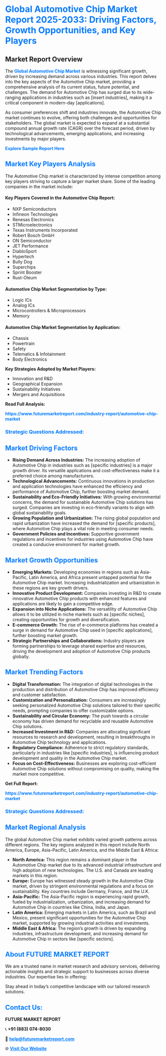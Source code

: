 <h1 style="color: #007BFF;">Global Automotive Chip Market Report 2025-2033: Driving Factors, Growth Opportunities, and Key Players</h1>

<section id="overview">
<h2>Market Report Overview</h2>
<p>The <a href="https://www.futuremarketreport.com/industry-report/automotive-chip-market" style="color: #007BFF; text-decoration: none;"><strong>Global Automotive Chip Market</strong></a> is witnessing significant growth, driven by increasing demand across various industries. This report delves into the key aspects of the Automotive Chip market, providing a comprehensive analysis of its current status, future potential, and challenges. The demand for Automotive Chip has surged due to its wide-ranging applications in industries such as [insert industries], making it a critical component in modern-day [applications].</p>
<p>As consumer preferences shift and industries innovate, the Automotive Chip market continues to evolve, offering both challenges and opportunities for stakeholders. The global market is expected to expand at a substantial compound annual growth rate (CAGR) over the forecast period, driven by technological advancements, emerging applications, and increasing investments by major players.</p>
</section>

<section id="overview">
<p><a href="https://www.futuremarketreport.com/request-sample/reportId=62459" style="color: #007BFF; text-decoration: none;"><strong>Explore Sample Report Here</strong></a></p>
</section>

<section id="key-players">
<h2 style="color: #007BFF;">Market Key Players Analysis</h2>
<p>The Automotive Chip market is characterized by intense competition among key players striving to capture a larger market share. Some of the leading companies in the market include:</p>
<h4>Key Players Covered in the Automotive Chip Report:</h4>
<ul><li>NXP Semiconductors</li><li>Infineon Technologies</li><li>Renesas Electronics</li><li>STMicroelectronics</li><li>Texas Instruments Incorporated</li><li>Robert Bosch GmbH</li><li>ON Semiconductor</li><li>JET Performance</li><li>DiabloSport</li><li>Hypertech</li><li>Bully Dog</li><li>Superchips</li><li>Sprint Booster</li><li>Rust-Oleum</li></ul>
<h4>Automotive Chip Market Segmentation by Type:</h4>
<ul><li>Logic ICs</li><li>Analog ICs</li><li>Microcontrollers &amp; Microprocessors</li><li>Memory</li></ul>

<h4>Automotive Chip Market Segmentation by Application:</h4>
<ul><li>Chassis</li><li>Powertrain</li><li>Safety</li><li>Telematics &amp; Infotainment</li><li>Body Electronics</li></ul>
<p><strong>Key Strategies Adopted by Market Players:</strong></p>
<ul>
<li>Innovation and R&D</li>
<li>Geographical Expansion</li>
<li>Sustainability Initiatives</li>
<li>Mergers and Acquisitions</li>
</ul>
</section>

<section>
<p><strong>Read Full Analysis: </strong></p><a href="https://www.futuremarketreport.com/industry-report/automotive-chip-market" style="color: #007BFF; text-decoration: none;"><strong>https://www.futuremarketreport.com/industry-report/automotive-chip-market</strong></a>
<h3 style="color: #007BFF;">Strategic Questions Addressed:</h3>
</section>

<section id="driving-factors">
<h2 style="color: #007BFF;">Market Driving Factors</h2>
<ul>
<li><strong>Rising Demand Across Industries:</strong> The increasing adoption of Automotive Chip in industries such as [specific industries] is a major growth driver. Its versatile applications and cost-effectiveness make it a preferred choice among manufacturers.</li>
<li><strong>Technological Advancements:</strong> Continuous innovations in production and application technologies have enhanced the efficiency and performance of Automotive Chip, further boosting market demand.</li>
<li><strong>Sustainability and Eco-Friendly Initiatives:</strong> With growing environmental concerns, the demand for sustainable Automotive Chip solutions has surged. Companies are investing in eco-friendly variants to align with global sustainability goals.</li>
<li><strong>Growing Population and Urbanization:</strong> The rising global population and rapid urbanization have increased the demand for [specific products], where Automotive Chip plays a vital role in meeting consumer needs.</li>
<li><strong>Government Policies and Incentives:</strong> Supportive government regulations and incentives for industries using Automotive Chip have created a conducive environment for market growth.</li>
</ul>
</section>

<section id="growth-opportunities">
<h2 style="color: #007BFF;">Market Growth Opportunities</h2>
<ul>
<li><strong>Emerging Markets:</strong> Developing economies in regions such as Asia-Pacific, Latin America, and Africa present untapped potential for the Automotive Chip market. Increasing industrialization and urbanization in these regions are key growth drivers.</li>
<li><strong>Innovative Product Development:</strong> Companies investing in R&D to create innovative Automotive Chip products with enhanced features and applications are likely to gain a competitive edge.</li>
<li><strong>Expansion into Niche Applications:</strong> The versatility of Automotive Chip allows it to be utilized in niche markets such as [specific niches], creating opportunities for growth and diversification.</li>
<li><strong>E-commerce Growth:</strong> The rise of e-commerce platforms has created a surge in demand for Automotive Chip used in [specific applications], further boosting market growth.</li>
<li><strong>Strategic Partnerships and Collaborations:</strong> Industry players are forming partnerships to leverage shared expertise and resources, driving the development and adoption of Automotive Chip products globally.</li>
</ul>
</section>

<section id="trending-factors">
<h2 style="color: #007BFF;">Market Trending Factors</h2>
<ul>
<li><strong>Digital Transformation:</strong> The integration of digital technologies in the production and distribution of Automotive Chip has improved efficiency and customer satisfaction.</li>
<li><strong>Customization and Personalization:</strong> Consumers are increasingly seeking personalized Automotive Chip solutions tailored to their specific needs, prompting companies to offer customizable options.</li>
<li><strong>Sustainability and Circular Economy:</strong> The push towards a circular economy has driven demand for recyclable and reusable Automotive Chip solutions.</li>
<li><strong>Increased Investment in R&D:</strong> Companies are allocating significant resources to research and development, resulting in breakthroughs in Automotive Chip technology and applications.</li>
<li><strong>Regulatory Compliance:</strong> Adherence to strict regulatory standards, particularly in industries like [specific industries], is influencing product development and quality in the Automotive Chip market.</li>
<li><strong>Focus on Cost-Effectiveness:</strong> Businesses are exploring cost-efficient Automotive Chip solutions without compromising on quality, making the market more competitive.</li>
</ul>
</section>

<section>
<p><strong>Get Full Report: </strong></p><a href="https://www.futuremarketreport.com/industry-report/automotive-chip-market" style="color: #007BFF; text-decoration: none;"><strong>https://www.futuremarketreport.com/industry-report/automotive-chip-market</strong></a>
<h3 style="color: #007BFF;">Strategic Questions Addressed:</h3>
</section>


<section id="regional-analysis">
<h2 style="color: #007BFF;">Market Regional Analysis</h2>
<p>The global Automotive Chip market exhibits varied growth patterns across different regions. The key regions analyzed in this report include North America, Europe, Asia-Pacific, Latin America, and the Middle East & Africa:</p>
<ul>
<li><strong>North America:</strong> This region remains a dominant player in the Automotive Chip market due to its advanced industrial infrastructure and high adoption of new technologies. The U.S. and Canada are leading markets in this region.</li>
<li><strong>Europe:</strong> Europe has witnessed steady growth in the Automotive Chip market, driven by stringent environmental regulations and a focus on sustainability. Key countries include Germany, France, and the U.K.</li>
<li><strong>Asia-Pacific:</strong> The Asia-Pacific region is experiencing rapid growth, fueled by industrialization, urbanization, and increasing demand for Automotive Chip in countries like China, India, and Japan.</li>
<li><strong>Latin America:</strong> Emerging markets in Latin America, such as Brazil and Mexico, present significant opportunities for the Automotive Chip market, supported by growing industrial activities and investments.</li>
<li><strong>Middle East & Africa:</strong> The region’s growth is driven by expanding industries, infrastructure development, and increasing demand for Automotive Chip in sectors like [specific sectors].</li>
</ul>
</section>

<footer>
<h2 style="color: #007BFF;">About FUTURE MARKET REPORT</h2>
<p>We are a trusted name in market research and advisory services, delivering actionable insights and strategic support to businesses across diverse industries. Our expertise lies in offering:</p>

<p>Stay ahead in today’s competitive landscape with our tailored research solutions.</p>

<h2 style="color: #007BFF;">Contact Us:</h2>
<p><strong>FUTURE MARKET REPORT</strong></p>
<p>📞 <strong>+91 (883) 074-8030</strong></p>
<p>📧 <strong><a href="mailto:help@futuremarketreport.com" style="color: #007BFF;">help@futuremarketreport.com</a></strong></p>
<p>🌐 <strong><a href="https://www.futuremarketreport.com/" style="color: #007BFF;">Visit Our Website</a></strong></p>
</footer>